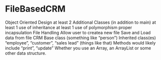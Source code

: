 # FileBasedCRM
Object Oriented Design at least 2 Additional Classes (in addition to main) at least 1 use of inheritance at least 1 use of polymorphism proper incapsulation File Handling Allow user to createa new file Save and Load data from file CRM Base class (something like “person”) Inherited class(es) “employee”, “customer”, “sales lead” (things like that) Methods would likely include “print”, “update” Whether you use an Array, an ArrayList or some other data structure.
